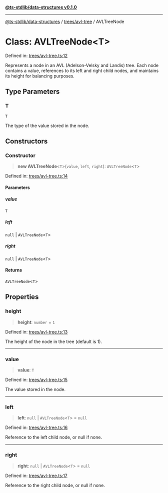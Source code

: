 [**@ts-stdlib/data-structures v0.1.0**](../../../README.md)

***

[@ts-stdlib/data-structures](../../../README.md) / [trees/avl-tree](../README.md) / AVLTreeNode

# Class: AVLTreeNode\<T\>

Defined in: [trees/avl-tree.ts:12](https://github.com/gabaudette/ts-standard-library/blob/ff5d83fe4b66247fa084c3cd3ca7e6ef97c8bcfa/packages/data-structures/src/trees/avl-tree.ts#L12)

Represents a node in an AVL (Adelson-Velsky and Landis) tree.
Each node contains a value, references to its left and right child nodes,
and maintains its height for balancing purposes.

## Type Parameters

### T

`T`

The type of the value stored in the node.

## Constructors

### Constructor

> **new AVLTreeNode**\<`T`\>(`value`, `left`, `right`): `AVLTreeNode`\<`T`\>

Defined in: [trees/avl-tree.ts:14](https://github.com/gabaudette/ts-standard-library/blob/ff5d83fe4b66247fa084c3cd3ca7e6ef97c8bcfa/packages/data-structures/src/trees/avl-tree.ts#L14)

#### Parameters

##### value

`T`

##### left

`null` | `AVLTreeNode`\<`T`\>

##### right

`null` | `AVLTreeNode`\<`T`\>

#### Returns

`AVLTreeNode`\<`T`\>

## Properties

### height

> **height**: `number` = `1`

Defined in: [trees/avl-tree.ts:13](https://github.com/gabaudette/ts-standard-library/blob/ff5d83fe4b66247fa084c3cd3ca7e6ef97c8bcfa/packages/data-structures/src/trees/avl-tree.ts#L13)

The height of the node in the tree (default is 1).

***

### value

> **value**: `T`

Defined in: [trees/avl-tree.ts:15](https://github.com/gabaudette/ts-standard-library/blob/ff5d83fe4b66247fa084c3cd3ca7e6ef97c8bcfa/packages/data-structures/src/trees/avl-tree.ts#L15)

The value stored in the node.

***

### left

> **left**: `null` \| `AVLTreeNode`\<`T`\> = `null`

Defined in: [trees/avl-tree.ts:16](https://github.com/gabaudette/ts-standard-library/blob/ff5d83fe4b66247fa084c3cd3ca7e6ef97c8bcfa/packages/data-structures/src/trees/avl-tree.ts#L16)

Reference to the left child node, or null if none.

***

### right

> **right**: `null` \| `AVLTreeNode`\<`T`\> = `null`

Defined in: [trees/avl-tree.ts:17](https://github.com/gabaudette/ts-standard-library/blob/ff5d83fe4b66247fa084c3cd3ca7e6ef97c8bcfa/packages/data-structures/src/trees/avl-tree.ts#L17)

Reference to the right child node, or null if none.
